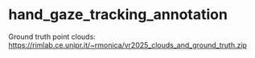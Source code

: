 hand_gaze_tracking_annotation
=============================

Ground truth point clouds: <https://rimlab.ce.unipr.it/~rmonica/vr2025_clouds_and_ground_truth.zip>
